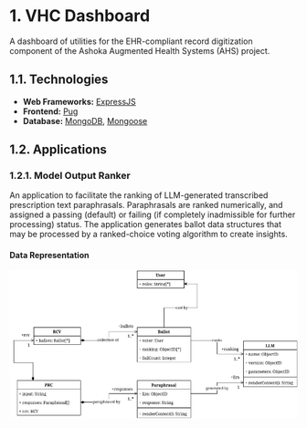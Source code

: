 # 1. VHC Dashboard

A dashboard of utilities for the EHR-compliant record digitization component of the Ashoka Augmented Health Systems (AHS) project.

## 1.1. Technologies

- **Web Frameworks:** [ExpressJS](https://expressjs.com/)
- **Frontend:** [Pug](https://pugjs.org/)
- **Database:** [MongoDB](https://www.mongodb.com/), [Mongoose](https://mongoosejs.com/)

## 1.2. Applications

### 1.2.1. Model Output Ranker

An application to facilitate the ranking of LLM-generated transcribed prescription text paraphrasals. Paraphrasals are ranked numerically, and assigned a passing (default) or failing (if completely inadmissible for further processing) status. The application generates ballot data structures that may be processed by a ranked-choice voting algorithm to create insights.

#### Data Representation

![](docs/images/ranker_db.png)

